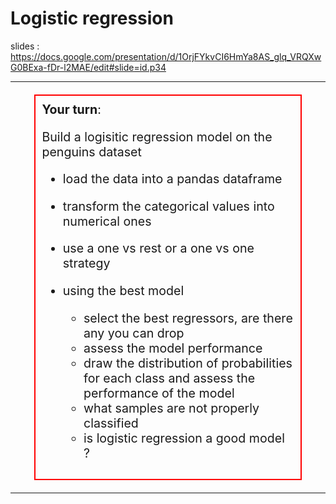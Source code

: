 # Logistic regression

slides : <https://docs.google.com/presentation/d/1OrjFYkvCI6HmYa8AS_glq_VRQXwG0BExa-fDr-l2MAE/edit#slide=id.p34>


---

<div style="width: 80%; margin: 20px auto; border: 2px solid red;  padding: 10px; text-align: left; font-size : 1.4em">
<strong>Your turn</strong>:

Build a logisitic regression model on the penguins dataset

- load the data into a pandas dataframe
- transform the categorical values into numerical ones



- use a one vs rest or a one vs one strategy

- using the best model
  - select the best regressors, are there any you can drop
  - assess the model performance
  - draw the distribution of probabilities for each class and assess the performance of the model
  - what samples are not properly classified
  - is logistic regression a good model ?


</div>

---

